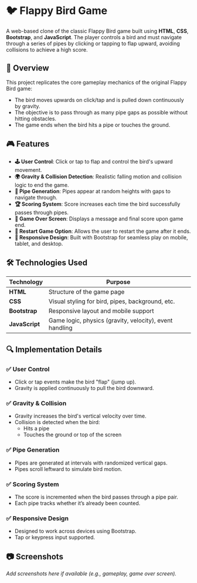 # 🐦 Flappy Bird Game

A web-based clone of the classic Flappy Bird game built using **HTML**, **CSS**, **Bootstrap**, and **JavaScript**. The player controls a bird and must navigate through a series of pipes by clicking or tapping to flap upward, avoiding collisions to achieve a high score.

## 📌 Overview

This project replicates the core gameplay mechanics of the original Flappy Bird game:

- The bird moves upwards on click/tap and is pulled down continuously by gravity.
- The objective is to pass through as many pipe gaps as possible without hitting obstacles.
- The game ends when the bird hits a pipe or touches the ground.

## 🎮 Features

- **🕹️ User Control**: Click or tap to flap and control the bird's upward movement.
- **🌍 Gravity & Collision Detection**: Realistic falling motion and collision logic to end the game.
- **🧱 Pipe Generation**: Pipes appear at random heights with gaps to navigate through.
- **🏆 Scoring System**: Score increases each time the bird successfully passes through pipes.
- **🛑 Game Over Screen**: Displays a message and final score upon game end.
- **🔁 Restart Game Option**: Allows the user to restart the game after it ends.
- **📱 Responsive Design**: Built with Bootstrap for seamless play on mobile, tablet, and desktop.

## 🛠️ Technologies Used

| Technology | Purpose |
|------------|---------|
| **HTML**   | Structure of the game page |
| **CSS**    | Visual styling for bird, pipes, background, etc. |
| **Bootstrap** | Responsive layout and mobile support |
| **JavaScript** | Game logic, physics (gravity, velocity), event handling |

## 🔍 Implementation Details

### ✅ User Control
- Click or tap events make the bird "flap" (jump up).
- Gravity is applied continuously to pull the bird downward.

### ✅ Gravity & Collision
- Gravity increases the bird's vertical velocity over time.
- Collision is detected when the bird:
  - Hits a pipe
  - Touches the ground or top of the screen

### ✅ Pipe Generation
- Pipes are generated at intervals with randomized vertical gaps.
- Pipes scroll leftward to simulate bird motion.

### ✅ Scoring System
- The score is incremented when the bird passes through a pipe pair.
- Each pipe tracks whether it’s already been counted.

### ✅ Responsive Design
- Designed to work across devices using Bootstrap.
- Tap or keypress input supported.

## 📷 Screenshots

_Add screenshots here if available (e.g., gameplay, game over screen)._

